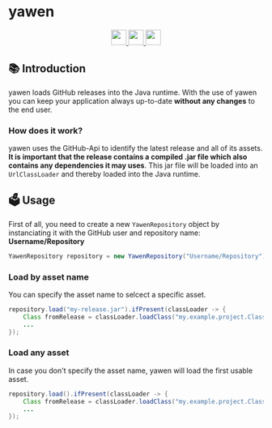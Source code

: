 # yawen

<div align="center">
  <a href="https://www.oracle.com/java/">
    <img
      src="https://img.shields.io/badge/Written%20in-java-%23EF4041?style=for-the-badge"
      height="30"
    />
  </a>
  <a href="https://jitpack.io/#Clientastisch/yawen/master-SNAPSHOT">
    <img
      src="https://img.shields.io/badge/jitpack-master-%2321f21?style=for-the-badge"
      height="30"
    />
  </a>
  <a href="https://clientastisch.github.io/yawen/docs" target="_blank">
    <img
      src="https://img.shields.io/badge/javadoc-reference-5272B4.svg?style=for-the-badge"
      height="30"
    />
  </a>
</div>

## :books: Introduction

yawen loads GitHub releases into the Java runtime. With the use of yawen you can keep your application always up-to-date **without any changes** to the end user.

### How does it work?

yawen uses the GitHub-Api to identify the latest release and all of its assets.
**It is important that the release contains a compiled .jar file which also contains any dependencies it may uses**.
This jar file will be loaded into an `UrlClassLoader` and thereby loaded into the Java runtime.

## :ballot_box: Usage

First of all, you need to create a new `YawenRepository` object by instanciating it with the GitHub user and repository name: **Username/Repository**

```java
YawenRepository repository = new YawenRepository("Username/Repository");
```

### Load by asset name

You can specify the asset name to selcect a specific asset.

```java
repository.load("my-release.jar").ifPresent(classLoader -> {
    Class fromRelease = classLoader.loadClass("my.example.project.Class");
    ...
});
```

### Load any asset

In case you don't specify the asset name, yawen will load the first usable asset.

```java
repository.load().ifPresent(classLoader -> {
    Class fromRelease = classLoader.loadClass("my.example.project.Class");
    ...
});
```